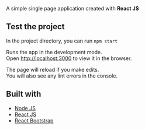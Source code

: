 A simple single page application created with **React JS**

## Test the project

In the project directory, you can run `npm start`

Runs the app in the development mode.<br />
Open [http://localhost:3000](http://localhost:3000) to view it in the browser.

The page will reload if you make edits.<br />
You will also see any lint errors in the console.

## Built with

* [Node JS](https://nodejs.org/en/)
* [React JS](https://reactjs.org/)
* [React Bootstrap](https://react-bootstrap.github.io/)